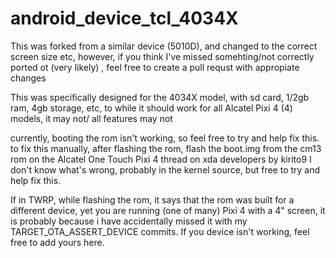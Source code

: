 # android_device_tcl_4034X

This was forked from a similar device (5010D), and changed to the correct screen size etc, however, if you think I've missed somehting/not correctly ported ot (very likely) , feel free to create a pull requst with appropiate changes

This was specifically designed for the 4034X model, with sd card, 1/2gb ram, 4gb storage, etc, to while it should work for all Alcatel Pixi 4 (4) models, it may not/ all features may not

currently, booting the rom isn't working, so feel free to try and help fix this.
to fix this manually, after flashing the rom, flash the boot.img from the cm13 rom on the Alcatel One Touch Pixi 4 thread on xda developers by kirito9
I don't know what's wrong, probably in the kernel source, but free to try and help fix this.

If in TWRP, while flashing the rom, it says that the rom was built for a different device, yet you are running (one of many) Pixi 4 with a 4" screen, it is probably because i have accidentally missed it with my TARGET_OTA_ASSERT_DEVICE commits. If you device isn't working, feel free to add yours here.
